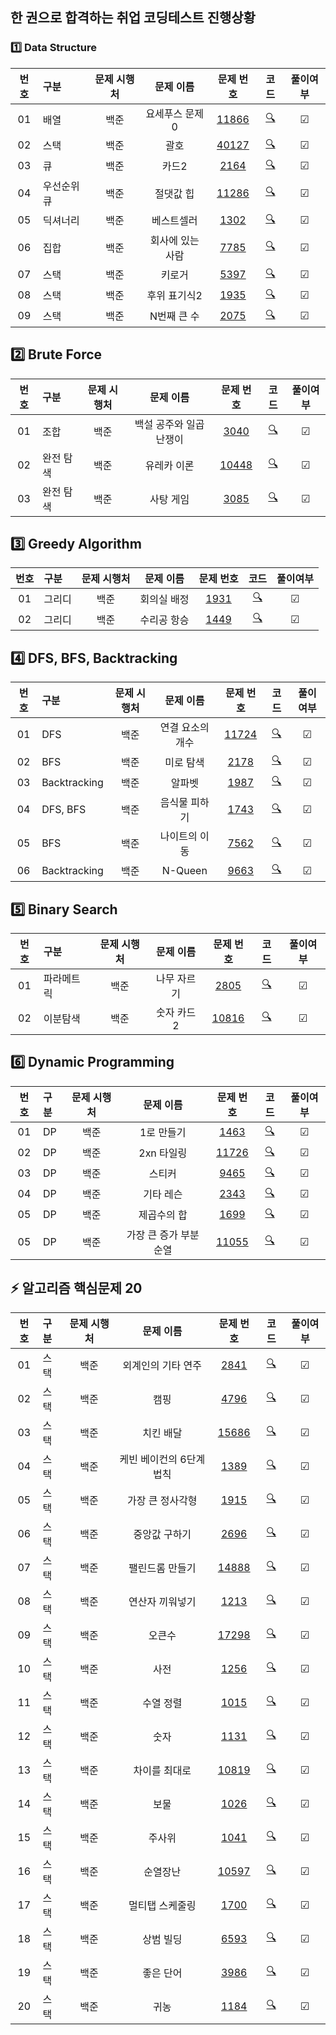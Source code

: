 ## 한 권으로 합격하는 취업 코딩테스트 진행상황
### 1️⃣ Data Structure
| **번호** | **구분** | **문제 시행처** | **문제 이름** | **문제 번호** | **코드** | **풀이여부** |
|:--:|:------------------|:-------:|:-----:|:-----:|:-----:|:-----:|
| 01 | 배열 | 백준 | 요세푸스 문제 0 | [11866](https://www.acmicpc.net/problem/11866) | [🔍](./Data_Structure/11866.py) | ☑ |
| 02 | 스택 | 백준 | 괄호 | [40127](https://www.acmicpc.net/problem/40127) | [🔍](./Data_Structure/40127.py) | ☑ |
| 03 | 큐 | 백준 | 카드2 | [2164](https://www.acmicpc.net/problem/2164) | [🔍](./Data_Structure/2164.py) | ☑ |
| 04 | 우선순위 큐 | 백준 | 절댓값 힙 | [11286](https://www.acmicpc.net/problem/11286) | [🔍](./Data_Structure/11286.py) | ☑ |
| 05 | 딕셔너리 | 백준 | 베스트셀러 | [1302](https://www.acmicpc.net/problem/1302) | [🔍](./Data_Structure/1302.py) | ☑ |
| 06 | 집합 | 백준 | 회사에 있는 사람 | [7785](https://www.acmicpc.net/problem/7785) | [🔍](./Data_Structure/7785.py) | ☑ |
| 07 | 스택 | 백준 | 키로거 | [5397](https://www.acmicpc.net/problem/5397) | [🔍](./Data_Structure/5397.py) | ☑ |
| 08 | 스택 | 백준 | 후위 표기식2 | [1935](https://www.acmicpc.net/problem/1935) | [🔍](./Data_Structure/1935.py) | ☑ |
| 09 | 스택 | 백준 | N번째 큰 수 | [2075](https://www.acmicpc.net/problem/2075) | [🔍](./Data_Structure/2075.py) | ☑ |


## 2️⃣ Brute Force
| **번호** | **구분** | **문제 시행처** | **문제 이름** | **문제 번호** | **코드** | **풀이여부** |
|:--:|:------------------|:-------:|:-----:|:-----:|:-----:|:-----:|
| 01 | 조합 | 백준 | 백설 공주와 일곱 난쟁이 | [3040](https://www.acmicpc.net/problem/3040) | [🔍](./Brute_Force/3040.py) | ☑ |
| 02 | 완전 탐색 | 백준 | 유레카 이론 | [10448](https://www.acmicpc.net/problem/10448) | [🔍](./Brute_Force/10448.py) | ☑ |
| 03 | 완전 탐색 | 백준 | 사탕 게임 | [3085](https://www.acmicpc.net/problem/3085) | [🔍](./Brute_Force/3085.py) | ☑ |


## 3️⃣ Greedy Algorithm
| **번호** | **구분** | **문제 시행처** | **문제 이름** | **문제 번호** | **코드** | **풀이여부** |
|:--:|:------------------|:-------:|:-----:|:-----:|:-----:|:-----:|
| 01 | 그리디 | 백준 | 회의실 배정 | [1931](https://www.acmicpc.net/problem/1931) | [🔍](./Greedy/1931.py) | ☑ |
| 02 | 그리디 | 백준 | 수리공 항승 | [1449](https://www.acmicpc.net/problem/1449) | [🔍](./Greedy/1449.py) | ☑ |


## 4️⃣ DFS, BFS, Backtracking
| **번호** | **구분** | **문제 시행처** | **문제 이름** | **문제 번호** | **코드** | **풀이여부** |
|:--:|:------------------|:-------:|:-----:|:-----:|:-----:|:-----:|
| 01 | DFS | 백준 | 연결 요소의 개수 | [11724](https://www.acmicpc.net/problem/11724) | [🔍](./DFS_BFS/11724.py) | ☑ |
| 02 | BFS | 백준 | 미로 탐색 | [2178](https://www.acmicpc.net/problem/2178) | [🔍](./DFS_BFS/2178.py) | ☑ |
| 03 | Backtracking | 백준 | 알파벳 | [1987](https://www.acmicpc.net/problem/1987) | [🔍](./DFS_BFS/1987.py) | ☑ |
| 04 | DFS, BFS | 백준 | 음식물 피하기 | [1743](https://www.acmicpc.net/problem/1743) | [🔍](./DFS_BFS/1743.py) | ☑ |
| 05 | BFS | 백준 | 나이트의 이동 | [7562](https://www.acmicpc.net/problem/7562) | [🔍](./DFS_BFS/7562.py) | ☑ |
| 06 | Backtracking | 백준 | N-Queen | [9663](https://www.acmicpc.net/problem/9663) | [🔍](./DFS_BFS/9663.py) | ☑ |



## 5️⃣ Binary Search
| **번호** | **구분** | **문제 시행처** | **문제 이름** | **문제 번호** | **코드** | **풀이여부** |
|:--:|:------------------|:-------:|:-----:|:-----:|:-----:|:-----:|
| 01 | 파라메트릭 | 백준 | 나무 자르기 | [2805](https://www.acmicpc.net/problem/2805) | [🔍](./Binary_Search/2805.py) | ☑ |
| 02 | 이분탐색 | 백준 | 숫자 카드2 | [10816](https://www.acmicpc.net/problem/10816) | [🔍](./Binary_Search/10816.py) | ☑ |


## 6️⃣ Dynamic Programming
| **번호** | **구분** | **문제 시행처** | **문제 이름** | **문제 번호** | **코드** | **풀이여부** |
|:--:|:------------------|:-------:|:-----:|:-----:|:-----:|:-----:|
| 01 | DP | 백준 | 1로 만들기 | [1463](https://www.acmicpc.net/problem/1463) | [🔍](./DP/1463.py) | ☑ |
| 02 | DP | 백준 | 2xn 타일링 | [11726](https://www.acmicpc.net/problem/11726) | [🔍](./DP/11726.py) | ☑ |
| 03 | DP | 백준 | 스티커 | [9465](https://www.acmicpc.net/problem/9465) | [🔍](./DP/9465.py) | ☑ |
| 04 | DP | 백준 | 기타 레슨 | [2343](https://www.acmicpc.net/problem/2343) | [🔍](./DP/2343.py) | ☑ |
| 05 | DP | 백준 | 제곱수의 합 | [1699](https://www.acmicpc.net/problem/1699) | [🔍](./DP/1699.py) | ☑ |
| 05 | DP | 백준 | 가장 큰 증가 부분 순열 | [11055](https://www.acmicpc.net/problem/11055) | [🔍](./DP/11055.py) | ☑ |


## ⚡ 알고리즘 핵심문제 20
| **번호** | **구분** | **문제 시행처** | **문제 이름** | **문제 번호** | **코드** | **풀이여부** |
|:--:|:------------------|:-------:|:-----:|:-----:|:-----:|:-----:|
| 01 | 스택 | 백준 | 외계인의 기타 연주 | [2841](https://www.acmicpc.net/problem/2841) | [🔍](./Main_Point/2841.py) | ☑ |
| 02 | 스택 | 백준 | 캠핑 | [4796](https://www.acmicpc.net/problem/4796) | [🔍](./Main_Point/4796.py) | ☑ |
| 03 | 스택 | 백준 | 치킨 배달 | [15686](https://www.acmicpc.net/problem/15686) | [🔍](./Main_Point/15686.py) | ☑ |
| 04 | 스택 | 백준 | 케빈 베이컨의 6단계 법칙 | [1389](https://www.acmicpc.net/problem/1389) | [🔍](./Main_Point/1389.py) | ☑ |
| 05 | 스택 | 백준 | 가장 큰 정사각형 | [1915](https://www.acmicpc.net/problem/1915) | [🔍](./Main_Point/1915.py) | ☑ |
| 06 | 스택 | 백준 | 중앙값 구하기 | [2696](https://www.acmicpc.net/problem/2696) | [🔍](./Main_Point/2696.py) | ☑ |
| 07 | 스택 | 백준 | 팰린드롬 만들기 | [14888](https://www.acmicpc.net/problem/14888) | [🔍](./Main_Point/14888.py) | ☑ |
| 08 | 스택 | 백준 | 연산자 끼워넣기 | [1213](https://www.acmicpc.net/problem/1213) | [🔍](./Main_Point/1213.py) | ☑ |
| 09 | 스택 | 백준 | 오큰수 | [17298](https://www.acmicpc.net/problem/17298) | [🔍](./Main_Point/17298.py) | ☑ |
| 10 | 스택 | 백준 | 사전 | [1256](https://www.acmicpc.net/problem/1256) | [🔍](./Main_Point/1256.py) | ☑ |
| 11 | 스택 | 백준 | 수열 정렬 | [1015](https://www.acmicpc.net/problem/1015) | [🔍](./Main_Point/1015.py) | ☑ |
| 12 | 스택 | 백준 | 숫자 | [1131](https://www.acmicpc.net/problem/1131) | [🔍](./Main_Point/1131.py) | ☑ |
| 13 | 스택 | 백준 | 차이를 최대로 | [10819](https://www.acmicpc.net/problem/10819) | [🔍](./Main_Point/10819.py) | ☑ |
| 14 | 스택 | 백준 | 보물 | [1026](https://www.acmicpc.net/problem/1026) | [🔍](./Main_Point/1026.py) | ☑ |
| 15 | 스택 | 백준 | 주사위 | [1041](https://www.acmicpc.net/problem/1041) | [🔍](./Main_Point/1041.py) | ☑ |
| 16 | 스택 | 백준 | 순열장난 | [10597](https://www.acmicpc.net/problem/10597) | [🔍](./Main_Point/10597.py) | ☑ |
| 17 | 스택 | 백준 | 멀티탭 스케줄링 | [1700](https://www.acmicpc.net/problem/1700) | [🔍](./Main_Point/1700.py) | ☑ |
| 18 | 스택 | 백준 | 상범 빌딩 | [6593](https://www.acmicpc.net/problem/6593) | [🔍](./Main_Point/6593.py) | ☑ |
| 19 | 스택 | 백준 | 좋은 단어 | [3986](https://www.acmicpc.net/problem/3986) | [🔍](./Main_Point/3986.py) | ☑ |
| 20 | 스택 | 백준 | 귀농 | [1184](https://www.acmicpc.net/problem/1184) | [🔍](./Main_Point/1184.py) | ☑ |




